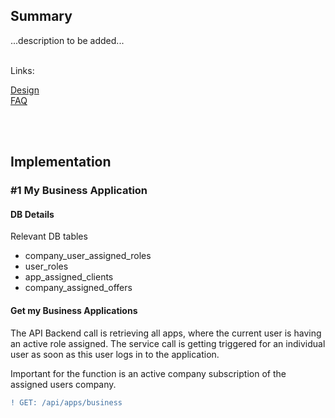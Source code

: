 ## Summary

...description to be added...
<br>
<br>

Links:  

[Design](/docs/App(s)/Marketplace/Design.md)  
[FAQ](/docs/App(s)/Marketplace/FAQ.md)

<br>
<br>


## Implementation

### #1 My Business Application

#### DB Details

Relevant DB tables

* company_user_assigned_roles
* user_roles
* app_assigned_clients
* company_assigned_offers


#### Get my Business Applications
The API Backend call is retrieving all apps, where the current user is having an active role assigned.
The service call is getting triggered for an individual user as soon as this user logs in to the application.

Important for the function is an active company subscription of the assigned users company.
<br>

```diff
! GET: /api/apps/business
```

<br>
<br>
